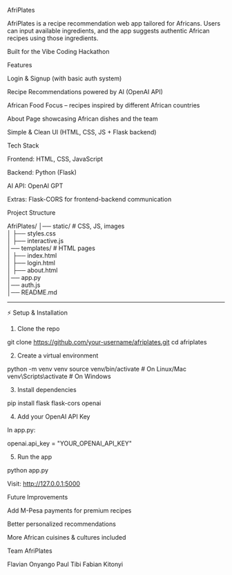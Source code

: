 AfriPlates

AfriPlates is a recipe recommendation web app tailored for Africans. Users can input available ingredients, and the app suggests authentic African recipes using those ingredients.

Built for the Vibe Coding Hackathon

Features

Login & Signup (with basic auth system)

Recipe Recommendations powered by AI (OpenAI API)

African Food Focus – recipes inspired by different African countries

About Page showcasing African dishes and the team

Simple & Clean UI (HTML, CSS, JS + Flask backend)

Tech Stack

Frontend: HTML, CSS, JavaScript

Backend: Python (Flask)

AI API: OpenAI GPT

Extras: Flask-CORS for frontend-backend communication

Project Structure

AfriPlates/
│── static/             # CSS, JS, images  
│   ├── styles.css  
│   ├── interactive.js  
│── templates/          # HTML pages  
│   ├── index.html  
│   ├── login.html  
│   ├── about.html  
│── app.py   
│── auth.js            
│── README.md          


---

⚡ Setup & Installation

1. Clone the repo

git clone https://github.com/your-username/afriplates.git
cd afriplates

2. Create a virtual environment

python -m venv venv
source venv/bin/activate   # On Linux/Mac
venv\Scripts\activate      # On Windows

3. Install dependencies

pip install flask flask-cors openai

4. Add your OpenAI API Key

In app.py:

openai.api_key = "YOUR_OPENAI_API_KEY"

5. Run the app

python app.py

Visit: http://127.0.0.1:5000

Future Improvements

Add M-Pesa payments for premium recipes

Better personalized recommendations

More African cuisines & cultures included

Team AfriPlates

Flavian Onyango
Paul Tibi
Fabian Kitonyi
